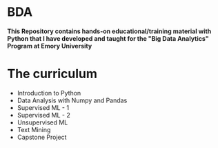 # BDA
**This Repository contains hands-on educational/training material with Python that I have developed and taught for the "Big Data Analytics" Program at Emory University**

# The curriculum
* Introduction to Python
* Data Analysis with Numpy and Pandas
* Supervised ML - 1
* Supervised ML - 2
* Unsupervised ML
* Text Mining
* Capstone Project
